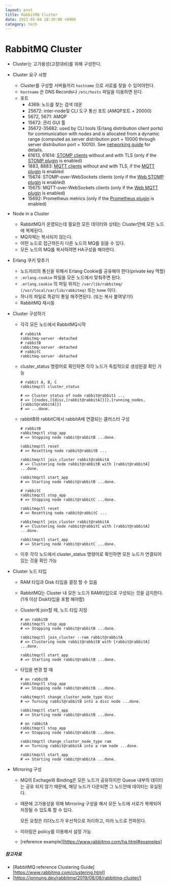 ```yaml
---
layout: post
title: RabbitMQ Cluster
date: 2021-05-04 18:30:00 +0900
category: tech
---
```


# RabbitMQ Cluster

- Cluster는 고가용성(고장대비)를 위해 구성한다.

- Cluster 요구 사항

  - Cluster를 구성할 서버들끼리 `hostname` 으로 서로를 찾을 수 있어야한다.
  - `hostname` 은  DNS Records나 `/etc/hosts` 파일을 이용하면 된다.
  - 포트
    - 4369: 노드를 찾는 검색 데몬
    - 25672: inter-node및 CLI 도구 통신 포트 (AMQP포트 + 20000)
    - 5672, 5671: AMQP
    - 15672: 관리 GUI 툴
    - 35672-35682: used by CLI tools (Erlang distribution client ports) for communication with nodes and is allocated from a dynamic range (computed as server distribution port + 10000 through server distribution port + 10010). See [networking guide](https://www.rabbitmq.com/networking.html) for details.
    - 61613, 61614: [STOMP clients](https://stomp.github.io/stomp-specification-1.2.html) without and with TLS (only if the [STOMP plugin](https://www.rabbitmq.com/stomp.html) is enabled)
    - 1883, 8883: [MQTT clients](http://mqtt.org/) without and with TLS, if the [MQTT plugin](https://www.rabbitmq.com/mqtt.html) is enabled
    - 15674: STOMP-over-WebSockets clients (only if the [Web STOMP plugin](https://www.rabbitmq.com/web-stomp.html) is enabled)
    - 15675: MQTT-over-WebSockets clients (only if the [Web MQTT plugin](https://www.rabbitmq.com/web-mqtt.html) is enabled)
    - 15692: Prometheus metrics (only if the [Prometheus plugin](https://www.rabbitmq.com/prometheus.html) is enabled)

- Node in a Cluster

  - RabbitMQ가 운영되는데 필요한 모든 데이터와 상태는 Cluster안에 모든 노드에 복제된다.
  - MQ자체는 복사되지 않는다.
  - 어떤 노드로 접근하든지 다른 노드의 MQ를 읽을 수 있다.
  - 모든 노드의 MQ를 복사하려면 HA구성을 해야한다.

- Erlang 쿠키 맞추기

  - 노드끼리의 통신을 위해서 Erlang Cookie를 공유해야 한다(private key 역할)
  - `.erlang.cookie` 파일을 모든 노드에서 맞춰주면 된다.
  - `.erlang.cookie` 의 파일 위치는 `/var/lib/rabbitmq/ (/usr/local/var/lib/rabbitmq)` 또는 `home` 이다.
  - 하나의 파일로 똑같이 통일 해주면된다. (또는 복사 붙여넣기!)
  - RabbitMQ 재시동

- Cluster 구성하기

  - 각각 모든 노드에서 RabbitMQ시작

    ```
    # rabbitA
    rabbitmq-server -detached
    # rabbitB
    rabbitmq-server -detached
    # rabbitC
    rabbitmq-server -detached
    ```

  - cluster_status 명령어로 확인하면 각각 노드가 독립적으로 생성된걸 확인 가능

    ```
    # rabbit A, B, C
    rabbitmqctl cluster_status
    
    # => Cluster status of node rabbit@rabbit1 ...
    # => [{nodes,[{disc,[rabbit@rabbitA]}]},{running_nodes,[rabbit@rabbitA]}]
    # => ...done.
    ```

  - rabbitB와 rabbitC에서 rabbitA에 연결되는 클러스터 구성

    ```
    # rabbitB
    rabbitmqctl stop_app
    # => Stopping node rabbit@rabbitB ...done.
    
    rabbitmqctl reset
    # => Resetting node rabbit@rabbitB ...
    
    rabbitmqctl join_cluster rabbit@rabbitA
    # => Clustering node rabbit@rabbitB with [rabbit@rabbitA] ...done.
    
    rabbitmqctl start_app
    # => Starting node rabbit@rabbitB ...done.
    
    ```

    ```
    # rabbitC
    rabbitmqctl stop_app
    # => Stopping node rabbit@rabbitC ...done.
    
    rabbitmqctl reset
    # => Resetting node rabbit@rabbitC ...
    
    rabbitmqctl join_cluster rabbit@rabbitA
    # => Clustering node rabbit@rabbitC with [rabbit@rabbitA] ...done.
    
    rabbitmqctl start_app
    # => Starting node rabbit@rabbitC ...done.
    
    ```

    

  - 이후 각각 노드에서 cluster_status 명령어로 확인하면 모든 노드가 연결되어 있는 것을 확인 가능

- Cluster 노드 타입

  - RAM 타입과 Disk 타입을 결정 할 수 있음

  - RabbitMQ는 Cluster 내 모든 노드가 RAM타입으로 구성되는 것을 금지한다. (1개 이상 Disk타입을 포함 해야함)

  - Cluster에 join할 때, 노드 타입 지정

    ```
    # on rabbitB
    rabbitmqctl stop_app
    # => Stopping node rabbit@rabbitB ...done.
    
    rabbitmqctl join_cluster --ram rabbit@rabbitA
    # => Clustering node rabbit@rabbitB with [rabbit@rabbitA] ...done.
    
    rabbitmqctl start_app
    # => Starting node rabbit@rabbitB ...done.
    ```

  - 타입을 변경 할 때

    ```
    # on rabbitB
    rabbitmqctl stop_app
    # => Stopping node rabbit@rabbitB ...done.
    
    rabbitmqctl change_cluster_node_type disc
    # => Turning rabbit@rabbitB into a disc node ...done.
    
    rabbitmqctl start_app
    # => Starting node rabbit@rabbitB ...done.
    
    # on rabbitA
    rabbitmqctl stop_app
    # => Stopping node rabbit@rabbitB ...done.
    
    rabbitmqctl change_cluster_node_type ram
    # => Turning rabbit@rabbitA into a ram node ...done.
    
    rabbitmqctl start_app
    # => Starting node rabbit@rabbitA ...done.
    ```

- Mirroring 구성

  - MQ의 Exchage와 Binding은 모든 노드가 공유하지만 Queue 내부의 데이터는 공유 되지 않기 때문에, 해당 노드가 다운되면 그 노드안에 데이터는 유실된다.

  - 때문에 고가용성을 위해 Mirroring 구성을 해서 모든 노드에 서로가 복제되어 저장될 수 있도록 할 수 있다.

    모든 요청은 리더노드가 우선적으로 처리하고, 미러 노드로 전파된다.

  - 미러링은 policy를 이용해서 설정 가능

  - [reference example][https://www.rabbitmq.com/ha.html#examples]



##### 참고자료

- [RabbitMQ reference Clustering Guide][https://www.rabbitmq.com/clustering.html]
- [https://jonnung.dev/rabbitmq/2019/08/08/rabbitmq-cluster/]

